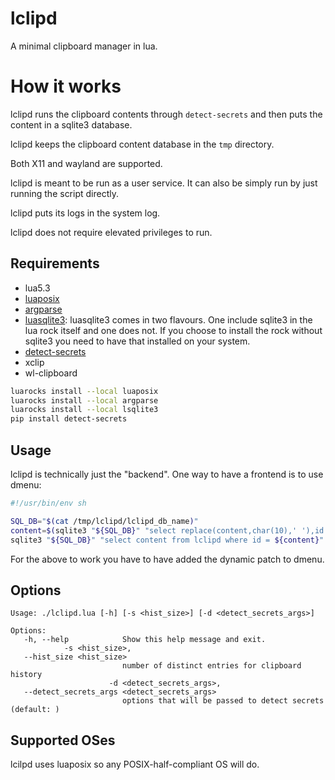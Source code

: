 # lclipd
A minimal clipboard manager in lua.</br>

# How it works
lclipd runs the clipboard contents through `detect-secrets` and then puts the content in a sqlite3 database.</br>

lclipd keeps the clipboard content database in the `tmp` directory.</br>

Both X11 and wayland are supported.</br>

lclipd is meant to be run as a user service. It can also be simply run by just running the script directly.</br>

lclipd puts its logs in the system log.</br>

lclipd does not require elevated privileges to run.</br>

## Requirements
* lua5.3
* [luaposix](https://github.com/luaposix/luaposix)
* [argparse](https://github.com/mpeterv/argparse)
* [luasqlite3](http://lua.sqlite.org/index.cgi/home): luasqlite3 comes in two flavours. One include sqlite3 in the lua rock itself and one does not. If you choose to install the rock without sqlite3 you need to have that installed on your system.
* [detect-secrets](https://github.com/Yelp/detect-secrets)
* xclip
* wl-clipboard

```sh
luarocks install --local luaposix
luarocks install --local argparse
luarocks install --local lsqlite3
pip install detect-secrets
```

## Usage

lclipd is technically just the "backend". One way to have a frontend is to use dmenu:</br>
```sh
#!/usr/bin/env sh

SQL_DB="$(cat /tmp/lclipd/lclipd_db_name)"
content=$(sqlite3 "${SQL_DB}" "select replace(content,char(10),' '),id from lclipd;" | dmenu -fn "DejaVuSansMono Nerd Font Mono-11.3;antialias=true;autohint=true" -D "|" -l 20 -p "lclipd:")
sqlite3 "${SQL_DB}" "select content from lclipd where id = ${content}" | xsel -ib
```
For the above to work you have to have added the dynamic patch to dmenu.</br>

## Options

```
Usage: ./lclipd.lua [-h] [-s <hist_size>] [-d <detect_secrets_args>]

Options:
   -h, --help            Show this help message and exit.
            -s <hist_size>,
   --hist_size <hist_size>
                         number of distinct entries for clipboard history
                      -d <detect_secrets_args>,
   --detect_secrets_args <detect_secrets_args>
                         options that will be passed to detect secrets (default: )
```

## Supported OSes
lcilpd uses luaposix so any POSIX-half-compliant OS will do.</br>
